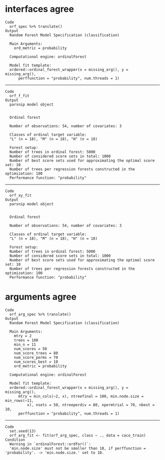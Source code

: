 # interfaces agree

    Code
      orf_spec %>% translate()
    Output
      Random Forest Model Specification (classification)
      
      Main Arguments:
        ord_metric = probability
      
      Computational engine: ordinalForest 
      
      Model fit template:
      ordered::ordinal_forest_wrapper(x = missing_arg(), y = missing_arg(), 
          perffunction = "probability", num.threads = 1)

---

    Code
      orf_f_fit
    Output
      parsnip model object
      
      
      Ordinal forest 
      
      Number of observations: 54, number of covariates: 3 
      
      Classes of ordinal target variable: 
      "L" (n = 18), "M" (n = 18), "H" (n = 18) 
      
      Forest setup: 
      Number of trees in ordinal forest: 5000 
      Number of considered score sets in total: 1000 
      Number of best score sets used for approximating the optimal score set: 10 
      Number of trees per regression forests constructed in the optimization: 100 
      Performance function: "probability" 

---

    Code
      orf_xy_fit
    Output
      parsnip model object
      
      
      Ordinal forest 
      
      Number of observations: 54, number of covariates: 3 
      
      Classes of ordinal target variable: 
      "L" (n = 18), "M" (n = 18), "H" (n = 18) 
      
      Forest setup: 
      Number of trees in ordinal forest: 5000 
      Number of considered score sets in total: 1000 
      Number of best score sets used for approximating the optimal score set: 10 
      Number of trees per regression forests constructed in the optimization: 100 
      Performance function: "probability" 

# arguments agree

    Code
      orf_arg_spec %>% translate()
    Output
      Random Forest Model Specification (classification)
      
      Main Arguments:
        mtry = 2
        trees = 100
        min_n = 11
        num_scores = 50
        num_score_trees = 80
        num_score_perms = 70
        num_scores_best = 10
        ord_metric = probability
      
      Computational engine: ordinalForest 
      
      Model fit template:
      ordered::ordinal_forest_wrapper(x = missing_arg(), y = missing_arg(), 
          mtry = min_cols(~2, x), ntreefinal = 100, min.node.size = min_rows(~11, 
              x), nsets = 50, ntreeperdiv = 80, npermtrial = 70, nbest = 10, 
          perffunction = "probability", num.threads = 1)

---

    Code
      set.seed(13)
      orf_arg_fit <- fit(orf_arg_spec, class ~ ., data = caco_train)
    Condition
      Warning in `ordinalForest::ordfor()`:
      'min.node.size' must not be smaller than 10, if perffunction = 'probability'. -> 'min.node.size.' set to 10.

